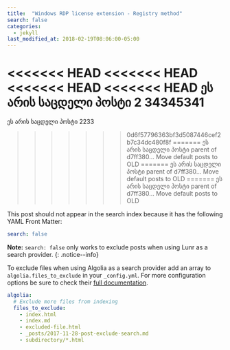 ```yaml
---
title:  "Windows RDP license extension - Registry method"
search: false
categories: 
  - jekyll
last_modified_at: 2018-02-19T08:06:00-05:00
---
```


<<<<<<< HEAD
<<<<<<< HEAD
<<<<<<< HEAD
<<<<<<< HEAD
ეს არის საცდელი პოსტი 2 34345341
=======
ეს არის საცდელი პოსტი 2233
>>>>>>> 0d6f57796363bf3d5087446cef2b7c34dc480f8f
=======
ეს არის საცდელი პოსტი
>>>>>>> parent of d7ff380... Move default posts to OLD
=======
ეს არის საცდელი პოსტი
>>>>>>> parent of d7ff380... Move default posts to OLD
=======
ეს არის საცდელი პოსტი
>>>>>>> parent of d7ff380... Move default posts to OLD

This post should not appear in the search index because it has the following YAML Front Matter:

```yaml
search: false
```

**Note:** `search: false` only works to exclude posts when using Lunr as a search provider.
{: .notice--info}

To exclude files when using Algolia as a search provider add an array to `algolia.files_to_exclude` in your `_config.yml`. For more configuration options be sure to check their [full documentation](https://community.algolia.com/jekyll-algolia/options.html).

```yaml
algolia:
  # Exclude more files from indexing
  files_to_exclude:
    - index.html
    - index.md
    - excluded-file.html
    - _posts/2017-11-28-post-exclude-search.md
    - subdirectory/*.html
```
